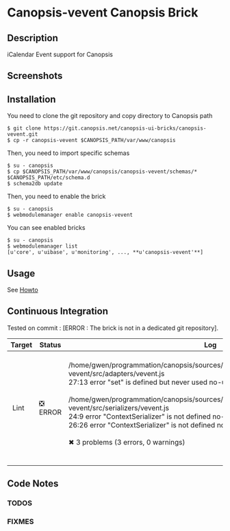 # Canopsis-vevent Canopsis Brick

## Description

iCalendar Event support for Canopsis

## Screenshots



## Installation

You need to clone the git repository and copy directory to Canopsis path

    $ git clone https://git.canopsis.net/canopsis-ui-bricks/canopsis-vevent.git
    $ cp -r canopsis-vevent $CANOPSIS_PATH/var/www/canopsis

Then, you need to import specific schemas

    $ su - canopsis
    $ cp $CANOPSIS_PATH/var/www/canopsis/canopsis-vevent/schemas/* $CANOPSIS_PATH/etc/schema.d
    $ schema2db update

Then, you need to enable the brick

    $ su - canopsis
    $ webmodulemanager enable canopsis-vevent

You can see enabled bricks

    $ su - canopsis
    $ webmodulemanager list
    [u'core', u'uibase', u'monitoring', ..., **u'canopsis-vevent'**]

## Usage

See [Howto](https://git.canopsis.net/canopsis-ui-bricks/canopsis-vevent/blob/master/doc/index.rst)

## Continuous Integration

Tested on commit : [ERROR : The brick is not in a dedicated git repository].

| Target | Status | Log |
| ------ | ------ | --- |
| Lint   | :negative_squared_cross_mark: ERROR | <br>/home/gwen/programmation/canopsis/sources/webcore/var/www/canopsis/canopsis-vevent/src/adapters/vevent.js<br>  27:13  error  "set" is defined but never used  no-unused-vars<br><br>/home/gwen/programmation/canopsis/sources/webcore/var/www/canopsis/canopsis-vevent/src/serializers/vevent.js<br>  24:9   error  "ContextSerializer" is not defined  no-undef<br>  26:26  error  "ContextSerializer" is not defined  no-undef<br><br>✖ 3 problems (3 errors, 0 warnings)<br><br> |

## Code Notes

### TODOS



### FIXMES


